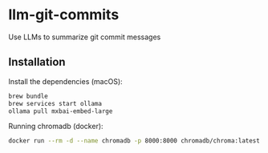 # llm-git-commits

Use LLMs to summarize git commit messages

## Installation

Install the dependencies (macOS):

```sh
brew bundle
brew services start ollama
ollama pull mxbai-embed-large
```

Running chromadb (docker):

``` sh
docker run --rm -d --name chromadb -p 8000:8000 chromadb/chroma:latest
```


